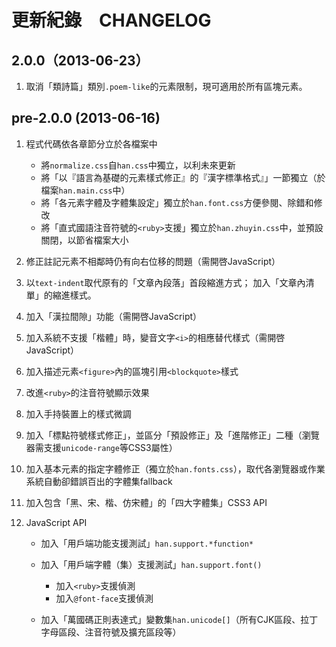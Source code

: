 

更新紀錄　CHANGELOG
===

2.0.0（2013-06-23）
---
1. 取消「類詩篇」類別`.poem-like`的元素限制，現可適用於所有區塊元素。


pre-2.0.0 (2013-06-16)
---

1. 程式代碼依各章節分立於各檔案中

	* 將`normalize.css`自`han.css`中獨立，以利未來更新
	* 將「以『語言為基礎的元素樣式修正』的『漢字標準格式』」一節獨立（於檔案`han.main.css`中）
	* 將「各元素字體及字體集設定」獨立於`han.font.css`方便參閱、除錯和修改
	* 將「直式國語注音符號的`<ruby>`支援」獨立於`han.zhuyin.css`中，並預設關閉，以節省檔案大小


2. 修正註記元素不相鄰時仍有向右位移的問題（需開啓JavaScript）

3. 以`text-indent`取代原有的「文章內段落」首段縮進方式；
   加入「文章內清單」的縮進樣式。

4. 加入「漢拉間隙」功能（需開啓JavaScript）

5. 加入系統不支援「楷體」時，變音文字`<i>`的相應替代樣式（需開啓JavaScript）

6. 加入描述元素`<figure>`內的區塊引用`<blockquote>`樣式

7. 改進`<ruby>`的注音符號顯示效果

8. 加入手持裝置上的樣式微調

9. 加入「標點符號樣式修正」，並區分「預設修正」及「進階修正」二種（瀏覽器需支援`unicode-range`等CSS3屬性）

10. 加入基本元素的指定字體修正（獨立於`han.fonts.css`），取代各瀏覽器或作業系統自動卻錯誤百出的字體集fallback

11. 加入包含「黑、宋、楷、仿宋體」的「四大字體集」CSS3 API

12. JavaScript API

	* 加入「用戶端功能支援測試」`han.support.*function*`
	* 加入「用戶端字體（集）支援測試」`han.support.font()`

		* 加入`<ruby>`支援偵測
		* 加入`@font-face`支援偵測


	* 加入「萬國碼正則表達式」變數集`han.unicode[]`（所有CJK區段、拉丁字母區段、注音符號及擴充區段等）



